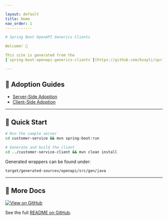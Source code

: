 ```yaml
---

layout: default
title: Home
nav_order: 1
------------

# Spring Boot OpenAPI Generics Clients

Welcome! 👋

This site is generated from the
[`spring-boot-openapi-generics-clients`](https://github.com/bsayli/spring-boot-openapi-generics-clients) repository.

---
```


## 📘 Adoption Guides

* [Server-Side Adoption](adoption/server-side-adoption.md)
* [Client-Side Adoption](adoption/client-side-adoption.md)

---

## 🚀 Quick Start

```bash
# Run the sample server
cd customer-service && mvn spring-boot:run

# Generate and build the client
cd ../customer-service-client && mvn clean install
```

Generated wrappers can be found under:

`target/generated-sources/openapi/src/gen/java`

---

## 📖 More Docs

[![View on GitHub](https://img.shields.io/badge/GitHub-View%20Repo-blue?logo=github)](https://github.com/bsayli/spring-boot-openapi-generics-clients)

See the full [README on GitHub](https://github.com/bsayli/spring-boot-openapi-generics-clients#readme).
